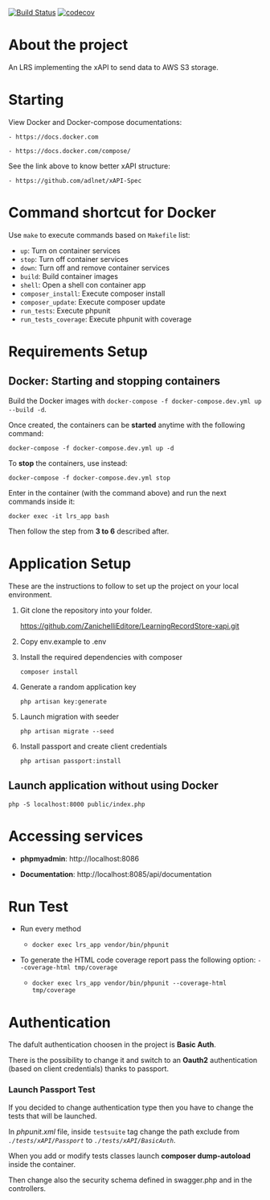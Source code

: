 [![Build Status](https://travis-ci.org/ZanichelliEditore/LearningRecordStore-xapi.svg?branch=master)](https://travis-ci.org/ZanichelliEditore/LearningRecordStore-xapi)
[![codecov](https://codecov.io/gh/ZanichelliEditore/LearningRecordStore-xapi/branch/master/graph/badge.svg)](https://codecov.io/gh/ZanichelliEditore/LearningRecordStore-xapi)


# About the project

An LRS implementing the xAPI to send data to AWS S3 storage.

# Starting

View Docker and Docker-compose documentations:

    - https://docs.docker.com

    - https://docs.docker.com/compose/

See the link above to know better xAPI structure:

    - https://github.com/adlnet/xAPI-Spec

# Command shortcut for Docker

Use `make` to execute commands based on `Makefile` list:

- `up`: Turn on container services
- `stop`: Turn off container services
- `down`: Turn off and remove container services
- `build`: Build container images
- `shell`: Open a shell con container app
- `composer_install`: Execute composer install
- `composer_update`: Execute composer update
- `run_tests`: Execute phpunit
- `run_tests_coverage`: Execute phpunit with coverage

# Requirements Setup

## Docker: Starting and stopping containers

Build the Docker images with `docker-compose -f docker-compose.dev.yml up --build -d`.

Once created, the containers can be **started** anytime with the following command:

    docker-compose -f docker-compose.dev.yml up -d

To **stop** the containers, use instead:

    docker-compose -f docker-compose.dev.yml stop

Enter in the container (with the command above) and run the next commands inside it:

    docker exec -it lrs_app bash

Then follow the step from **3 to 6** described after.

# Application Setup

These are the instructions to follow to set up the project on your local environment.

1.  Git clone the repository into your folder.

    https://github.com/ZanichelliEditore/LearningRecordStore-xapi.git

2.  Copy env.example to .env

3.  Install the required dependencies with composer

        composer install

4.  Generate a random application key

        php artisan key:generate

5.  Launch migration with seeder

        php artisan migrate --seed

6.  Install passport and create client credentials

        php artisan passport:install

## Launch application without using Docker

    php -S localhost:8000 public/index.php

# Accessing services

- **phpmyadmin**: http://localhost:8086

- **Documentation**: http://localhost:8085/api/documentation

# Run Test

- Run every method

  - `docker exec lrs_app vendor/bin/phpunit`

- To generate the HTML code coverage report pass the following option: `--coverage-html tmp/coverage`
  - `docker exec lrs_app vendor/bin/phpunit --coverage-html tmp/coverage`


# Authentication
The dafult authentication choosen in the project is **Basic Auth**.

There is the possibility to change it and switch to an **Oauth2** authentication (based on client credentials) thanks to passport.

### Launch Passport Test
If you decided to change authentication type then you have to change the tests that will be launched.

In *phpunit.xml* file, inside `testsuite` tag change the path exclude from *`./tests/xAPI/Passport`* to *`./tests/xAPI/BasicAuth`*.

When you add or modify tests classes launch **composer dump-autoload** inside the container.

Then change also the security schema defined in swagger.php and in the controllers.
